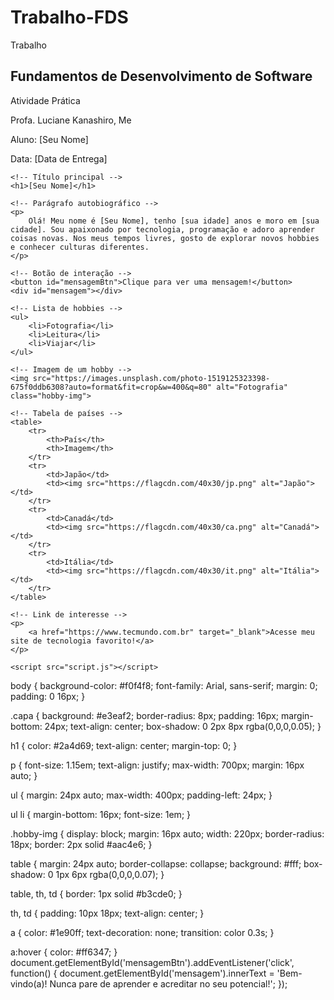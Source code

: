 # Trabalho-FDS
Trabalho
<!DOCTYPE html>
<html lang="pt-BR">
<head>
    <meta charset="UTF-8">
    <title>Fundamentos de Desenvolvimento de Software - [Seu Nome]</title>
    <link rel="stylesheet" href="style.css">
</head>
<body>
    <!-- Capa -->
    <div class="capa">
        <h2>Fundamentos de Desenvolvimento de Software</h2>
        <p>Atividade Prática</p>
        <p>Profa. Luciane Kanashiro, Me</p>
        <p>Aluno: [Seu Nome]</p>
        <p>Data: [Data de Entrega]</p>
    </div>

    <!-- Título principal -->
    <h1>[Seu Nome]</h1>

    <!-- Parágrafo autobiográfico -->
    <p>
        Olá! Meu nome é [Seu Nome], tenho [sua idade] anos e moro em [sua cidade]. Sou apaixonado por tecnologia, programação e adoro aprender coisas novas. Nos meus tempos livres, gosto de explorar novos hobbies e conhecer culturas diferentes.
    </p>

    <!-- Botão de interação -->
    <button id="mensagemBtn">Clique para ver uma mensagem!</button>
    <div id="mensagem"></div>

    <!-- Lista de hobbies -->
    <ul>
        <li>Fotografia</li>
        <li>Leitura</li>
        <li>Viajar</li>
    </ul>

    <!-- Imagem de um hobby -->
    <img src="https://images.unsplash.com/photo-1519125323398-675f0ddb6308?auto=format&fit=crop&w=400&q=80" alt="Fotografia" class="hobby-img">

    <!-- Tabela de países -->
    <table>
        <tr>
            <th>País</th>
            <th>Imagem</th>
        </tr>
        <tr>
            <td>Japão</td>
            <td><img src="https://flagcdn.com/40x30/jp.png" alt="Japão"></td>
        </tr>
        <tr>
            <td>Canadá</td>
            <td><img src="https://flagcdn.com/40x30/ca.png" alt="Canadá"></td>
        </tr>
        <tr>
            <td>Itália</td>
            <td><img src="https://flagcdn.com/40x30/it.png" alt="Itália"></td>
        </tr>
    </table>

    <!-- Link de interesse -->
    <p>
        <a href="https://www.tecmundo.com.br" target="_blank">Acesse meu site de tecnologia favorito!</a>
    </p>

    <script src="script.js"></script>
</body>
</html>
body {
    background-color: #f0f4f8;
    font-family: Arial, sans-serif;
    margin: 0;
    padding: 0 16px;
}

.capa {
    background: #e3eaf2;
    border-radius: 8px;
    padding: 16px;
    margin-bottom: 24px;
    text-align: center;
    box-shadow: 0 2px 8px rgba(0,0,0,0.05);
}

h1 {
    color: #2a4d69;
    text-align: center;
    margin-top: 0;
}

p {
    font-size: 1.15em;
    text-align: justify;
    max-width: 700px;
    margin: 16px auto;
}

ul {
    margin: 24px auto;
    max-width: 400px;
    padding-left: 24px;
}

ul li {
    margin-bottom: 16px;
    font-size: 1em;
}

.hobby-img {
    display: block;
    margin: 16px auto;
    width: 220px;
    border-radius: 18px;
    border: 2px solid #aac4e6;
}

table {
    margin: 24px auto;
    border-collapse: collapse;
    background: #fff;
    box-shadow: 0 1px 6px rgba(0,0,0,0.07);
}

table, th, td {
    border: 1px solid #b3cde0;
}

th, td {
    padding: 10px 18px;
    text-align: center;
}

a {
    color: #1e90ff;
    text-decoration: none;
    transition: color 0.3s;
}

a:hover {
    color: #ff6347;
}
document.getElementById('mensagemBtn').addEventListener('click', function() {
    document.getElementById('mensagem').innerText = 'Bem-vindo(a)! Nunca pare de aprender e acreditar no seu potencial!';
});
